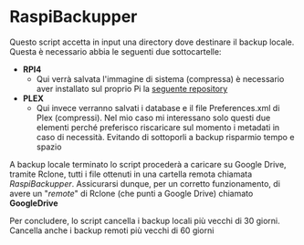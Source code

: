 # RaspiBackupper

Questo script accetta in input una directory dove destinare il backup locale. Questa è necessario abbia le seguenti due sottocartelle:

* **RPI4**
  * Qui verrà salvata l'immagine di sistema (compressa)
    è necessario aver installato sul proprio Pi la [seguente repository](https://github.com/tom-2015/imgclone)
* **PLEX**
  * Qui invece verranno salvati i database e il file Preferences.xml di Plex (compressi). Nel mio caso mi interessano solo questi due elementi perché  preferisco riscaricare sul momento i metadati in caso di necessità. Evitando di sottoporli a backup risparmio tempo e spazio

A backup locale terminato lo script procederà a caricare su Google Drive, tramite Rclone, tutti i file ottenuti in una cartella remota chiamata *RaspiBackupper*. Assicurarsi dunque, per un corretto funzionamento, di avere un "*remote*" di Rclone (che punti a Google Drive) chiamato **GoogleDrive**

Per concludere, lo script cancella i backup locali più vecchi di 30 giorni. Cancella anche i backup remoti più vecchi di 60 giorni
